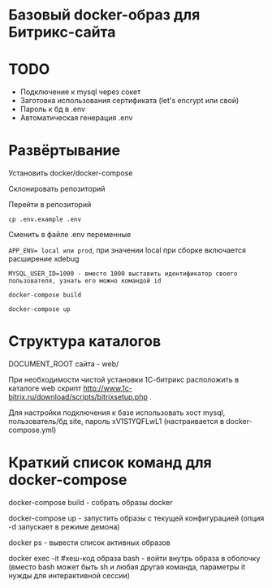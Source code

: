 Базовый docker-образ для Битрикс-сайта
======================================
TODO
================
- Подключение к mysql через сокет
- Заготовка использования сертификата (let's encrypt или свой)
- Пароль к бд в .env
- Автоматическая генерация .env



Развёртывание
=================
Установить docker/docker-compose

Склонировать репозиторий

Перейти в репозиторий

`cp .env.example .env`

Сменить в файле .env переменные 

`APP_ENV= local или prod`, при значении local при сборке включается расширение xdebug

`MYSQL_USER_ID=1000 - вместо 1000 выставить идентификатор своего пользователя, узнать его можно командой id`

`docker-compose build`

`docker-compose up`

Структура каталогов
=========
DOCUMENT_ROOT сайта - web/


При необходимости чистой установки 1С-битрикс расположить в каталоге web скрипт http://www.1c-bitrix.ru/download/scripts/bitrixsetup.php .  



Для настройки подключения к базе использовать хост mysql, пользователь/бд site, пароль xV1S1YQFLwL1 (настраивается в docker-compose.yml)

Краткий список команд для docker-compose
===============
docker-compose build - собрать образы docker

docker-compose up - запустить образы с текущей конфигурацией (опция -d запускает в режиме демона)

docker ps - вывести список активных образов

docker exec -it #хеш-код образа bash - войти внутрь образа в оболочку (вместо bash может быть sh и любая другая команда, параметры it нужды для интерактивной сессии)


